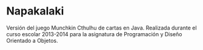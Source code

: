 Napakalaki
==========

Versión del juego Munchkin Cthulhu de cartas en Java. Realizada durante el curso escolar 2013-2014 para la 
asignatura de Programación y Diseño Orientado a Objetos. 
